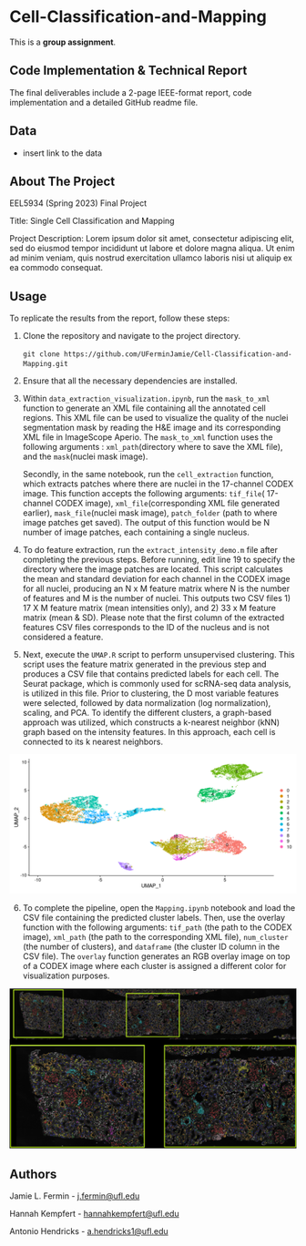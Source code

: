 # Cell-Classification-and-Mapping

This is a **group assignment**.

## Code Implementation & Technical Report

The final deliverables include a 2-page IEEE-format report, code implementation and a detailed GitHub readme file.

## Data

* insert link to the data

## About The Project

EEL5934 (Spring 2023) Final Project 

Title: Single Cell Classification and Mapping

Project Description: Lorem ipsum dolor sit amet, consectetur adipiscing elit, sed do eiusmod tempor incididunt ut labore et dolore magna aliqua. Ut enim ad minim veniam, quis nostrud exercitation ullamco laboris nisi ut aliquip ex ea commodo consequat.

## Usage 

To replicate the results from the report, follow these steps:

1.  Clone the repository and navigate to the project directory.
	
	`git clone https://github.com/UFerminJamie/Cell-Classification-and-Mapping.git`
	 
2.  Ensure that all the necessary dependencies are installed.

3. Within `data_extraction_visualization.ipynb`, run the `mask_to_xml` function to generate an XML file containing all the annotated cell regions. This XML file can be used to visualize the quality of the nuclei segmentation mask by reading the H&E image and its corresponding XML file in ImageScope Aperio. The `mask_to_xml` function uses the following arguments : `xml_path`(directory where to save the XML file), and the `mask`(nuclei mask image).

	Secondly, in the same notebook, run the `cell_extraction` function, which extracts patches where there are nuclei in the 17-channel CODEX image. This function accepts the following arguments: `tif_file`( 17-channel CODEX image), `xml_file`(corresponding XML file generated earlier), `mask_file`(nuclei mask image), `patch_folder` (path to where image patches get saved). The output of this function would be N number of image patches, each containing a single nucleus.

4. To do feature extraction, run the `extract_intensity_demo.m` file after completing the previous steps. Before running, edit line 19 to specify the directory where the image patches are located.  This script calculates the mean and standard deviation for each channel in the CODEX image for all nuclei, producing an N x M feature matrix where N is the number of features and M is the number of nuclei. This outputs two CSV files 1) 17 X M feature matrix (mean intensities only), and 2) 33 x M feature matrix (mean & SD). Please note that the first column of the extracted features CSV files corresponds to the ID of the nucleus and is not considered a feature.

5. Next, execute the `UMAP.R` script to perform unsupervised clustering. This script uses the feature matrix generated in the previous step and produces a CSV file that contains predicted labels for each cell. The Seurat package, which is commonly used for scRNA-seq data analysis, is utilized in this file. Prior to clustering, the D most variable features were selected, followed by data normalization (log normalization), scaling, and PCA. To identify the different clusters, a graph-based approach was utilized, which constructs a k-nearest neighbor (kNN) graph based on the intensity features. In this approach, each cell is connected to its k nearest neighbors.

![UMAP](Figures/TMA3_mean_sd.png "UMAP Visualization")

6. To complete the pipeline, open the `Mapping.ipynb` notebook and load the CSV file containing the predicted cluster labels. Then, use the overlay function with the following arguments: `tif_path` (the path to the CODEX image), `xml_path` (the path to the corresponding XML file), `num_cluster` (the number of clusters), and `dataframe` (the cluster ID column in the CSV file). The `overlay` function generates an RGB overlay image on top of a CODEX image where each cluster is assigned a different color for visualization purposes.

![Mapping](Figures/Mapping_vis.png "Mapping Visualization")

## Authors
Jamie L. Fermin - j.fermin@ufl.edu

Hannah Kempfert - hannahkempfert@ufl.edu

Antonio Hendricks - a.hendricks1@ufl.edu
